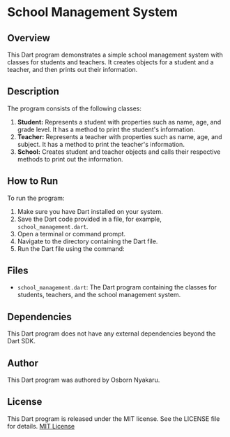 # School Management System

## Overview
This Dart program demonstrates a simple school management system with classes for students and teachers. It creates objects for a student and a teacher, and then prints out their information.

## Description
The program consists of the following classes:
1. **Student:** Represents a student with properties such as name, age, and grade level. It has a method to print the student's information.
2. **Teacher:** Represents a teacher with properties such as name, age, and subject. It has a method to print the teacher's information.
3. **School:** Creates student and teacher objects and calls their respective methods to print out the information.

## How to Run
To run the program:
1. Make sure you have Dart installed on your system.
2. Save the Dart code provided in a file, for example, `school_management.dart`.
3. Open a terminal or command prompt.
4. Navigate to the directory containing the Dart file.
5. Run the Dart file using the command:


## Files
- `school_management.dart`: The Dart program containing the classes for students, teachers, and the school management system.

## Dependencies
This Dart program does not have any external dependencies beyond the Dart SDK.

## Author
This Dart program was authored by Osborn Nyakaru.

## License
This Dart program is released under the MIT license. See the LICENSE file for details. [MIT License](https://opensource.org/licenses/MIT)

